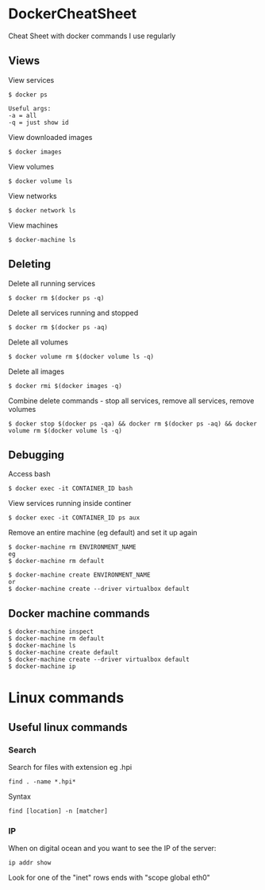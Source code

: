 # DockerCheatSheet
Cheat Sheet with docker commands I use regularly

## Views

View services

    $ docker ps
    
    Useful args:
    -a = all
    -q = just show id
    
View downloaded images
    
    $ docker images
    
View volumes

    $ docker volume ls
    
View networks

    $ docker network ls

View machines

    $ docker-machine ls
    

## Deleting

Delete all running services

    $ docker rm $(docker ps -q)
    
Delete all services running and stopped

    $ docker rm $(docker ps -aq)
    
Delete all volumes

    $ docker volume rm $(docker volume ls -q)
    
Delete all images

    $ docker rmi $(docker images -q)
    
Combine delete commands - stop all services, remove all services, remove volumes

    $ docker stop $(docker ps -qa) && docker rm $(docker ps -aq) && docker volume rm $(docker volume ls -q)
    
## Debugging

Access bash

    $ docker exec -it CONTAINER_ID bash
    
View services running inside continer

    $ docker exec -it CONTAINER_ID ps aux
    
Remove an entire machine (eg default) and set it up again

    $ docker-machine rm ENVIRONMENT_NAME
    eg
    $ docker-machine rm default
    
    $ docker-machine create ENVIRONMENT_NAME
    or
    $ docker-machine create --driver virtualbox default
    
    

## Docker machine commands
    
    $ docker-machine inspect
    $ docker-machine rm default
    $ docker-machine ls
    $ docker-machine create default
    $ docker-machine create --driver virtualbox default
    $ docker-machine ip
    
    
    
# Linux commands

## Useful linux commands

### Search

Search for files with extension eg .hpi

    find . -name *.hpi*
    
Syntax

    find [location] -n [matcher]
    
### IP

When on digital ocean and you want to see the IP of the server:

    ip addr show
    
Look for one of the "inet" rows ends with "scope global eth0"
    
